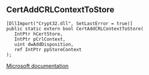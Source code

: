 ## CertAddCRLContextToStore

```
[DllImport("Crypt32.dll", SetLastError = true)]
public static extern bool CertAddCRLContextToStore(
   IntPtr hCertStore,
   IntPtr pCrlContext,
   uint dwAddDisposition,
   ref IntPtr ppStoreContext
);
```

[Microsoft documentation](https://docs.microsoft.com/en-us/windows/win32/api/wincrypt/nf-wincrypt-certaddcrlcontexttostore)
